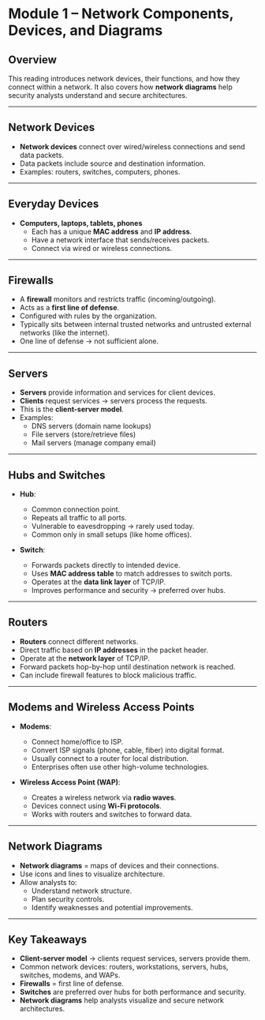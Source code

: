 # Module 1 – Network Components, Devices, and Diagrams

## Overview
This reading introduces network devices, their functions, and how they connect within a network. It also covers how **network diagrams** help security analysts understand and secure architectures.

---

## Network Devices
- **Network devices** connect over wired/wireless connections and send data packets.  
- Data packets include source and destination information.  
- Examples: routers, switches, computers, phones.  

---

## Everyday Devices
- **Computers, laptops, tablets, phones**  
  - Each has a unique **MAC address** and **IP address**.  
  - Have a network interface that sends/receives packets.  
  - Connect via wired or wireless connections.

---

## Firewalls
- A **firewall** monitors and restricts traffic (incoming/outgoing).  
- Acts as a **first line of defense**.  
- Configured with rules by the organization.  
- Typically sits between internal trusted networks and untrusted external networks (like the internet).  
- One line of defense → not sufficient alone.

---

## Servers
- **Servers** provide information and services for client devices.  
- **Clients** request services → servers process the requests.  
- This is the **client-server model**.  
- Examples:  
  - DNS servers (domain name lookups)  
  - File servers (store/retrieve files)  
  - Mail servers (manage company email)  

---

## Hubs and Switches
- **Hub**:  
  - Common connection point.  
  - Repeats all traffic to all ports.  
  - Vulnerable to eavesdropping → rarely used today.  
  - Common only in small setups (like home offices).  

- **Switch**:  
  - Forwards packets directly to intended device.  
  - Uses **MAC address table** to match addresses to switch ports.  
  - Operates at the **data link layer** of TCP/IP.  
  - Improves performance and security → preferred over hubs.  

---

## Routers
- **Routers** connect different networks.  
- Direct traffic based on **IP addresses** in the packet header.  
- Operate at the **network layer** of TCP/IP.  
- Forward packets hop-by-hop until destination network is reached.  
- Can include firewall features to block malicious traffic.  

---

## Modems and Wireless Access Points
- **Modems**:  
  - Connect home/office to ISP.  
  - Convert ISP signals (phone, cable, fiber) into digital format.  
  - Usually connect to a router for local distribution.  
  - Enterprises often use other high-volume technologies.  

- **Wireless Access Point (WAP)**:  
  - Creates a wireless network via **radio waves**.  
  - Devices connect using **Wi-Fi protocols**.  
  - Works with routers and switches to forward data.  

---

## Network Diagrams
- **Network diagrams** = maps of devices and their connections.  
- Use icons and lines to visualize architecture.  
- Allow analysts to:  
  - Understand network structure.  
  - Plan security controls.  
  - Identify weaknesses and potential improvements.  

---

## Key Takeaways
- **Client-server model** → clients request services, servers provide them.  
- Common network devices: routers, workstations, servers, hubs, switches, modems, and WAPs.  
- **Firewalls** = first line of defense.  
- **Switches** are preferred over hubs for both performance and security.  
- **Network diagrams** help analysts visualize and secure network architectures.
